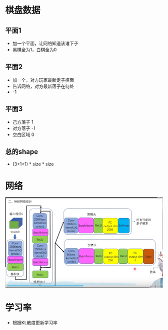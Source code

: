 # 棋盘数据

## 平面1

- 加一个平面，让网络知道该谁下子
- 黑棋全为1，白棋全为0

## 平面2

- 加一个，对方玩家最新走子棋面
- 告诉网络，对方最新落子在何处
- -1

## 平面3

- 己方落子 1
- 对方落子 -1
- 空白区域 0

## 总的shape

- (3+1+1) * size * size

# 网络

![网络.png](../img/%E7%BD%91%E7%BB%9C.png)

# 学习率

- 根据KL散度更新学习率